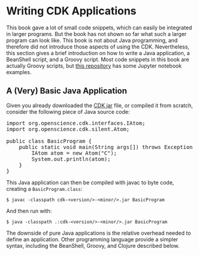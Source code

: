 # Writing CDK Applications

This book gave a lot of small code snippets, which can easily be integrated
in larger programs. But the book has not shown so far what such a larger
program can look like. This book is not about Java programming, and therefore
did not introduce those aspects of using the CDK.
Nevertheless, this section gives a brief introduction on how to write a
Java application, a BeanShell script, and a Groovy script. Most code snippets
in this book are actually Groovy scripts, but [this repository](https://egonw.github.io/chempyformatics/)
has some Jupyter notebook examples.

## A (Very) Basic Java Application

Given you already downloaded the [CDK jar](https://github.com/cdk/cdk/releases/tag/cdk-2.7.1) file,
or compiled it from scratch, consider the following piece of
Java source code:

<pre>
import org.openscience.cdk.interfaces.IAtom;
import org.openscience.cdk.silent.Atom;

public class BasicProgram {
    public static void main(String args[]) throws Exception {
        IAtom atom = new Atom("C");
        System.out.println(atom);
    }
}
</pre>

This <topic type="key">Java application</topic> can then be compiled with <topic>javac</topic> to byte code, creating a
`BasicProgram.class`:

```shell
$ javac -classpath cdk-<version/>-<minor/>.jar BasicProgram
```

And then run with:

```shell
$ java -classpath .:cdk-<version/>-<minor/>.jar BasicProgram
```

The downside of pure Java applications is the relative overhead
needed to define an application. Other programming language provide
a simpler syntax, including the BeanShell, Groovy, and Clojure
described below.
